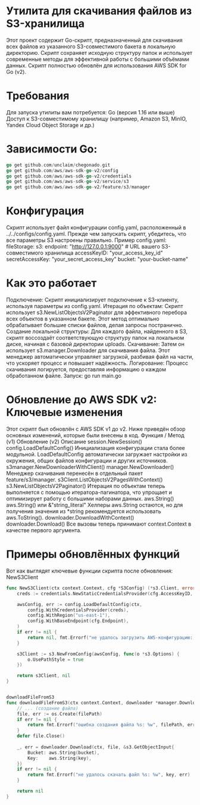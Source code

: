 # Утилита для скачивания файлов из S3-хранилища
Этот проект содержит Go-скрипт, предназначенный для скачивания всех файлов из указанного S3-совместимого бакета в локальную директорию. Скрипт сохраняет исходную структуру папок и использует современные методы для эффективной работы с большими объёмами данных.
Скрипт полностью обновлён для использования AWS SDK for Go (v2).
# Требования
Для запуска утилиты вам потребуется:
Go (версия 1.16 или выше)
Доступ к S3-совместимому хранилищу (например, Amazon S3, MinIO, Yandex Cloud Object Storage и др.)
# Зависимости Go:
```go
go get github.com/unclaim/chegonado.git
go get github.com/aws/aws-sdk-go-v2/config
go get github.com/aws/aws-sdk-go-v2/credentials
go get github.com/aws/aws-sdk-go-v2/service/s3
go get github.com/aws/aws-sdk-go-v2/feature/s3/manager
```

# Конфигурация
Скрипт использует файл конфигурации config.yaml, расположенный в ../../configs/config.yaml. Прежде чем запускать скрипт, убедитесь, что все параметры S3 настроены правильно.
Пример config.yaml:
fileStorage:
  s3:
    endpoint: "http://127.0.0.1:9000" # URL вашего S3-совместимого хранилища
    accessKeyID: "your_access_key_id"
    secretAccessKey: "your_secret_access_key"
    bucket: "your-bucket-name"


# Как это работает
Подключение: Скрипт инициализирует подключение к S3-клиенту, используя параметры из config.yaml.
Итерация по объектам: Скрипт использует s3.NewListObjectsV2Paginator для эффективного перебора всех объектов в указанном бакете. Этот метод оптимально обрабатывает большие списки файлов, делая запросы постранично.
Создание локальной структуры: Для каждого файла, найденного в S3, скрипт воссоздаёт соответствующую структуру папок на локальном диске, начиная с базовой директории uploads.
Скачивание: Затем он использует s3.manager.Downloader для скачивания файла. Этот менеджер автоматически управляет загрузкой, разбивая файл на части, что ускоряет процесс и повышает надёжность.
Логирование: Процесс скачивания логируется, предоставляя информацию о каждом обработанном файле.
Запуск:
go run main.go


# Обновление до AWS SDK v2: Ключевые изменения
Этот скрипт был обновлён с AWS SDK v1 до v2. Ниже приведён обзор основных изменений, которые были внесены в код.
Функция / Метод (v1)
Обновление (v2)
Описание
session.NewSession()
config.LoadDefaultConfig()
Инициализация конфигурации стала более модульной. LoadDefaultConfig автоматически загружает настройки из окружения, общих файлов конфигурации и других источников.
s3manager.NewDownloaderWithClient()
manager.NewDownloader()
Менеджер скачивания перенесён в отдельный пакет feature/s3/manager.
s3Client.ListObjectsV2PagesWithContext()
s3.NewListObjectsV2Paginator()
Итерация по объектам теперь выполняется с помощью итератора-пагинатора, что упрощает и оптимизирует работу с большими наборами данных.
aws.String()
aws.String() или &"string_literal"
Хелперы aws.String остаются, но для получения значения из *string рекомендуется использовать aws.ToString().
downloader.DownloadWithContext()
downloader.Download()
Все вызовы теперь принимают context.Context в качестве первого аргумента.

# Примеры обновлённых функций
Вот как выглядят ключевые функции скрипта после обновления:
NewS3Client
```go
func NewS3Client(ctx context.Context, cfg *S3Config) (*s3.Client, error) {
	creds := credentials.NewStaticCredentialsProvider(cfg.AccessKeyID, cfg.SecretAccessKey, "")

	awsConfig, err := config.LoadDefaultConfig(ctx,
		config.WithCredentialsProvider(creds),
		config.WithRegion("us-east-1"),
		config.WithBaseEndpoint(cfg.Endpoint),
	)
	if err != nil {
		return nil, fmt.Errorf("не удалось загрузить AWS-конфигурацию: %w", err)
	}

	s3Client := s3.NewFromConfig(awsConfig, func(o *s3.Options) {
		o.UsePathStyle = true
	})

	return s3Client, nil
}


downloadFileFromS3
func downloadFileFromS3(ctx context.Context, downloader *manager.Downloader, bucket, key string) error {
    // ... (создание файла)
	file, err := os.Create(filePath)
	if err != nil {
		return fmt.Errorf("ошибка создания файла %s: %w", filePath, err)
	}
	defer file.Close()
    
	_, err = downloader.Download(ctx, file, &s3.GetObjectInput{
		Bucket: aws.String(bucket),
		Key:    aws.String(key),
	})
	if err != nil {
		return fmt.Errorf("не удалось скачать файл %s: %w", key, err)
	}

	return nil
}
```